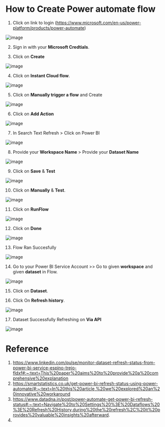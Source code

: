 # How to Create Power automate flow

1. Click on link to login (https://www.microsoft.com/en-us/power-platform/products/power-automate)

![image](https://github.com/rritec/powerbi/assets/20516321/e7b8d76b-6633-4d5a-851e-54367efb43cd)


2. Sign in with your **Microsoft Credtials**.


3. Click on **Create**


![image](https://github.com/rritec/powerbi/assets/20516321/c3cd218e-5274-49cc-9645-8532456c4445)



4. Click on **Instant Cloud flow**.


![image](https://github.com/rritec/powerbi/assets/20516321/1807a3b0-ff1b-490d-9357-ca449000f618)




5. Click on **Manually trigger a flow** and Create


![image](https://github.com/rritec/powerbi/assets/20516321/16bac5ad-9112-4524-a172-f14ed3a4fba7)




6. Click on **Add Action**


![image](https://github.com/rritec/powerbi/assets/20516321/b6145ebf-7d71-49b2-9ecb-79c3ad555e97)






7. In Search Text Refresh > Click on Power BI



![image](https://github.com/rritec/powerbi/assets/20516321/abaf77c6-6674-4ff8-a11e-676c8b1bb9ac)











8. Provide your **Workspace Name** > Provide your **Dataset Name**

  


![image](https://github.com/rritec/powerbi/assets/20516321/3e7604b5-ff9b-4e1a-9b02-83869f91deef)







9. Click on **Save** & **Test**


  



  

![image](https://github.com/rritec/powerbi/assets/20516321/ae3274d2-5fd1-476d-8ce4-81dd29c0be02)






10. Click on **Manually** & **Test**.

 ![image](https://github.com/rritec/powerbi/assets/20516321/dd880b8f-fda7-4638-8764-988714d70c05)

 




11. Click on **RunFlow**



 ![image](https://github.com/rritec/powerbi/assets/20516321/028af8c1-651b-4230-b028-39ae0bd2277c)


 



 12. Click on **Done**


![image](https://github.com/rritec/powerbi/assets/20516321/7e1ee56a-123e-4a2d-aa8b-ff52daa04881)





13. Flow Ran Succesfully



![image](https://github.com/rritec/powerbi/assets/20516321/88a43526-a5db-4edd-974e-40f1943e017c)




14. Go to your Power BI Service Account >> Go to given **workspace** and given **dataset** in Flow.



![image](https://github.com/rritec/powerbi/assets/20516321/fc348c97-f0c1-4722-b019-73af1c3bd9b6)





15. Click on **Dataset**.

  

16. Click On **Refresh history**.



 ![image](https://github.com/rritec/powerbi/assets/20516321/b76e995b-2339-4e28-9593-ebece58d2af1)




 17. Dataset Successfully Refreshing on **Via API**

![image](https://github.com/rritec/powerbi/assets/20516321/d29d3341-88aa-44ed-95b9-514a77b006f5)  

# Reference
1. https://www.linkedin.com/pulse/monitor-dataset-refresh-status-from-power-bi-service-espino-trejo-fldxf#:~:text=This%20paper%20aims%20to%20provide%20a%20comprehensive%20explanation
2. https://smartstatistics.co.uk/get-power-bi-refresh-status-using-power-automate/#:~:text=In%20this%20article,%20we%20explored%20an%20innovative%20workaround
3. https://www.datadna.in/post/power-automate-get-power-bi-refresh-status#:~:text=Navigate%20to%20Settings%20%3E%20Dataflows%20%3E%20Refresh%20History,during%20the%20refresh%2C%20it%20provides%20valuable%20insights%20afterward.
4. 

